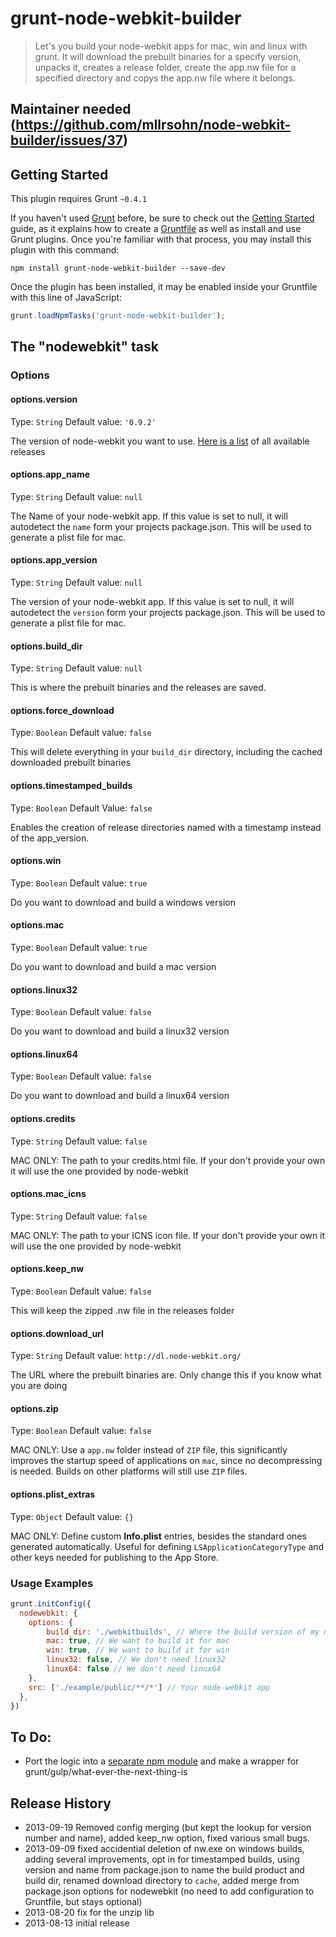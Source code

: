 # grunt-node-webkit-builder

> Let's you build your node-webkit apps for mac, win and linux with grunt. It will download the prebuilt binaries for a specify version, unpacks it, creates a release folder, create the app.nw file for a specified directory and copys the app.nw file where it belongs.


## Maintainer needed (https://github.com/mllrsohn/node-webkit-builder/issues/37)


## Getting Started
This plugin requires Grunt `~0.4.1`

If you haven't used [Grunt](http://gruntjs.com/) before, be sure to check out the [Getting Started](http://gruntjs.com/getting-started) guide, as it explains how to create a [Gruntfile](http://gruntjs.com/sample-gruntfile) as well as install and use Grunt plugins. Once you're familiar with that process, you may install this plugin with this command:

```shell
npm install grunt-node-webkit-builder --save-dev
```

Once the plugin has been installed, it may be enabled inside your Gruntfile with this line of JavaScript:

```js
grunt.loadNpmTasks('grunt-node-webkit-builder');
```

## The "nodewebkit" task


### Options

#### options.version
Type: `String`
Default value: `'0.9.2'`

The version of node-webkit you want to use. [Here is a list](https://github.com/rogerwang/node-webkit/wiki/Downloads-of-old-versions) of all available releases

#### options.app_name
Type: `String`
Default value: `null`

The Name of your node-webkit app.
If this value is set to null, it will autodetect the `name` form your projects package.json. This will be used to generate a plist file for mac.

#### options.app_version
Type: `String`
Default value: `null`

The version of your node-webkit app.
  If this value is set to null, it will autodetect the `version` form your projects package.json. This will be used to generate a plist file for mac.

#### options.build_dir
Type: `String`
Default value: `null`

This is where the prebuilt binaries and the releases are saved.

#### options.force_download
Type: `Boolean`
Default value: `false`

This will delete everything in your `build_dir` directory, including the cached downloaded prebuilt binaries

#### options.timestamped_builds
Type: `Boolean`
Default Value: `false`

Enables the creation of release directories named with a timestamp instead of the app_version.

#### options.win
Type: `Boolean`
Default value: `true`

Do you want to download and build a windows version

#### options.mac
Type: `Boolean`
Default value: `true`

Do you want to download and build a mac version

#### options.linux32
Type: `Boolean`
Default value: `false`

Do you want to download and build a linux32 version

#### options.linux64
Type: `Boolean`
Default value: `false`

Do you want to download and build a linux64 version

#### options.credits
Type: `String`
Default value: `false`

MAC ONLY: The path to your credits.html file. If your don't provide your own it will use the one provided by node-webkit

#### options.mac_icns
Type: `String`
Default value: `false`

MAC ONLY: The path to your ICNS icon file. If your don't provide your own it will use the one provided by node-webkit

#### options.keep_nw
Type: `Boolean`
Default value: `false`

This will keep the zipped .nw file in the releases folder

#### options.download_url
Type: `String`
Default value: `http://dl.node-webkit.org/`

The URL where the prebuilt binaries are. Only change this if you know what you are doing

#### options.zip
Type: `Boolean`
Default value: `false`

MAC ONLY: Use a `app.nw` folder instead of `ZIP` file, this significantly improves the startup speed of applications on `mac`, since no decompressing is needed. Builds on other platforms will still use `ZIP` files.

#### options.plist_extras
Type: `Object`
Default value: `{}`

MAC ONLY: Define custom **Info.plist** entries, besides the standard ones generated automatically. Useful for defining `LSApplicationCategoryType` and other keys needed for publishing to the App Store.

### Usage Examples

```js
grunt.initConfig({
  nodewebkit: {
    options: {
        build_dir: './webkitbuilds', // Where the build version of my node-webkit app is saved
        mac: true, // We want to build it for mac
        win: true, // We want to build it for win
        linux32: false, // We don't need linux32
        linux64: false // We don't need linux64
    },
    src: ['./example/public/**/*'] // Your node-webkit app
  },
})
```


## To Do:
- Port the logic into a [separate npm module](https://github.com/mllrsohn/node-webkit-builder) and make a wrapper for grunt/gulp/what-ever-the-next-thing-is 


## Release History
- 2013-09-19    Removed config merging (but kept the lookup for version number and name), added keep_nw option, fixed various small bugs.
- 2013-09-09    fixed accidential deletion of nw.exe on windows builds, adding several improvements, opt in for timestamped builds, using version and name from package.json to name the build product and build dir, renamed download directory to `cache`, added merge from package.json options for nodewebkit (no need to add configuration to Gruntfile, but stays optional)
- 2013-08-20    fix for the unzip lib
- 2013-08-13    initial release
